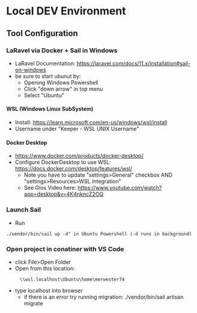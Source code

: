 # Local DEV Environment

## Tool Configuration
### LaRavel via Docker + Sail in Windows
- LaRavel Documentation: https://laravel.com/docs/11.x/installation#sail-on-windows
- be sure to start ubunut by:
    - Opening Windows Powershell
    - Click "down arrow" in top menu
    - Select "Ubuntu"
#### WSL (Windows Linux SubSystem)
- Install: https://learn.microsoft.com/en-us/windows/wsl/install
- Username under "Keeper - WSL UNIX Username"

#### Docker Desktop
- https://www.docker.com/products/docker-desktop/
- Configure DockerDesktop to use WSL: https://docs.docker.com/desktop/features/wsl/
    - Note you have to update "settings>General" checkbox AND "settings>Resources>WSL Integration"
    - See Gios Video here: https://www.youtube.com/watch?app=desktop&v=4K4nkncZ2OQ

### Launch Sail
- Run
```
./vendor/bin/sail up -d" in Ubuntu Powershell (-d runs in background)
```

### Open project in conatiner with VS Code
- click File>Open Folder
- Open from this location:  
```
     \\wsl.localhost\Ubuntu\home\merwester74
```
- type localhost into browser
    - if there is an error try running migration:  ./vendor/bin/sail artisan migrate

